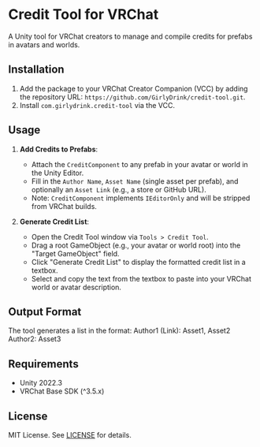 # Credit Tool for VRChat

A Unity tool for VRChat creators to manage and compile credits for prefabs in avatars and worlds.

## Installation

1. Add the package to your VRChat Creator Companion (VCC) by adding the repository URL: `https://github.com/GirlyDrink/credit-tool.git`.
2. Install `com.girlydrink.credit-tool` via the VCC.

## Usage

1. **Add Credits to Prefabs**:
   - Attach the `CreditComponent` to any prefab in your avatar or world in the Unity Editor.
   - Fill in the `Author Name`, `Asset Name` (single asset per prefab), and optionally an `Asset Link` (e.g., a store or GitHub URL).
   - Note: `CreditComponent` implements `IEditorOnly` and will be stripped from VRChat builds.

2. **Generate Credit List**:
   - Open the Credit Tool window via `Tools > Credit Tool`.
   - Drag a root GameObject (e.g., your avatar or world root) into the "Target GameObject" field.
   - Click "Generate Credit List" to display the formatted credit list in a textbox.
   - Select and copy the text from the textbox to paste into your VRChat world or avatar description.

## Output Format

The tool generates a list in the format: 
Author1 (Link): Asset1, Asset2 
Author2: Asset3

## Requirements

- Unity 2022.3
- VRChat Base SDK (^3.5.x)

## License

MIT License. See [LICENSE](LICENSE) for details.